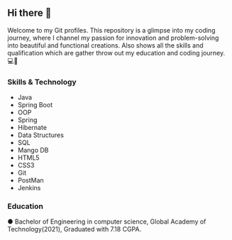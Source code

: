 ## Hi there 👋
Welcome to my Git profiles. This repository is a glimpse into my coding journey, where I channel my passion for innovation and problem-solving into beautiful and functional creations.
Also shows all the skills and qualification which are gather throw out my education and coding journey.💻🔮

### Skills & Technology
- Java
- Spring Boot
- OOP
- Spring
- Hibernate
- Data Structures
- SQL
- Mango DB
- HTML5
- CSS3
- Git
- PostMan
- Jenkins

### Education
●	Bachelor of Engineering in computer science, Global Academy of Technology(2021), 
  Graduated with 7.18 CGPA.
